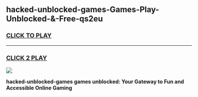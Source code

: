 
## hacked-unblocked-games-Games-Play-Unblocked-&-Free-qs2eu
<h3>
<a href="https://premium76.site?title=hacked-unblocked-games&ref=24A">CLICK TO PLAY</a></h3>
<hr>

<h3>
<a href="https://premium76.site?title=hacked-unblocked-games&ref=24A">CLICK 2 PLAY</a>
  
</h3>

<a href="https://premium76.site?title=hacked-unblocked-games&ref=24A"><img src="https://clearcache.store/games.png"></a>


**hacked-unblocked-games games unblocked: Your Gateway to Fun and Accessible Online Gaming**
